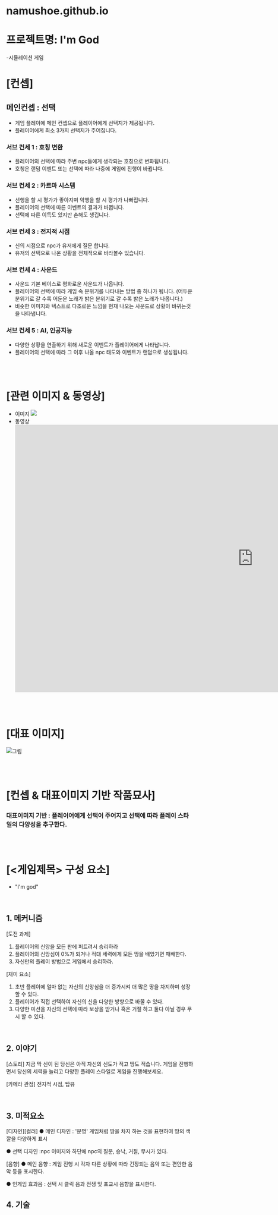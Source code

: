 # namushoe.github.io

# 프로젝트명: I'm God
-시뮬레이션 게임

# [컨셉]

## 메인컨셉 : 선택

- 게임 플레이에 메인 컨셉으로 플레이어에게 선택지가 제공됩니다.
- 플레이어에게 최소 3가지 선택지가 주어집니다.

### 서브 컨세 1 : 호칭 변환

- 플레이어의 선택에 따라 주변 npc들에게 생각되는 호칭으로 변화됩니다.
- 호칭은 랜덤 이벤트 또는 선택에 따라 나중에 게임에 진행이 바뀝니다.

### 서브 컨세 2 : 카르마 시스템

- 선행을 할 시 평가가 좋아지며 악행을 할 시 평가가 나빠집니다.
- 플레이어의 선택에 따른 이벤트의 결과가 바뀝니다.
- 선택에 따른 이득도 있지만 손해도 생깁니다.

### 서브 컨세 3 : 전지적 시점

- 신의 시점으로 npc가 유저에게 질문 합니다.
- 유저의 선택으로 나온 상황을 전체적으로 바라볼수 있습니다.

### 서브 컨세 4 : 사운드

- 사운드 기본 베이스로 평화로운 사운드가 나옵니다.
- 플레이어의 선택에 따라 게임 속 분위기를 나타내는 방법 중 하나가 됩니다.
  (어두운 분위기로 갈 수록 어둔운 노래가 밝은 분위기로 갈 수록 밝은 노래가 나옵니다.)
- 비슷한 이미지와 텍스트로 다조로운 느낌을 현재 나오는 사운드로 상황이 바뀌는것을 나타냅니다.

### 서브 컨세 5 : AI, 인공지능

- 다양한 상황을 연출하기 위해 새로운 이벤트가 플레이어에게 나타납니다.
- 플레이어의 선택에 따라 그 이후 나올 npc 태도와 이벤트가 랜덤으로 생성됩니다.

<br><br>

# [관련 이미지 & 동영상]

- 이미지
  <img src="cho.jpg">
- 동영상
  <iframe width="1280" height="720" src="https://www.youtube.com/embed/O2HnvpXqII4" frameborder="0" allow="accelerometer; autoplay; clipboard-write; encrypted-media; gyroscope; picture-in-picture" allowfullscreen=""></iframe>

<br><br>

# [대표 이미지]

![그림](./ingame.png)

<br><br>

# [컨셉 & 대표이미지 기반 작품묘사]

### 대표이미지 기반 : 플레이어에게 선택이 주어지고 선택에 따라 플레이 스타일의 다양성을 추구한다.

<br><br>

# [<게임제목> 구성 요소]

- "I'm god"

<br>

## 1. 메커니즘

[도전 과제]

1. 플레이어의 신앙을 모든 판에 퍼트려서 승리하라
2. 플레이어의 신앙심이 0%가 되거나 적대 세력에게 모든 땅을 배았기면 패배한다.
3. 자신만의 플레이 방법으로 게임에서 승리하라.

[재미 요소]

1. 초반 플레이에 얼마 없는 자신의 신앙심을 더 증가시켜 더 많은 땅을 차지하며 성장 할 수 있다.
2. 플레이어가 직접 선택하여 자신의 신을 다양한 방향으로 바꿀 수 있다.
3. 다양한 미션을 자신의 선택에 따라 보상을 받거나 혹은 거절 하고 둘다 아닐 경우 무시 할 수 있다.

<br>

## 2. 이야기

[스토리]
지금 막 신이 된 당신은 아직 자신의 신도가 적고 땅도 적습니다. 게임을 진행하면서 당신의 세력을 늘리고 다양한 플레이 스타일로 게임을 진행해보세요.

[카메라 관점]
전지적 시점, 탑뷰

<br>

## 3. 미적요소

[디자인][컬러]
● 메인 디자인 : '문명' 게임처럼 땅을 차지 하는 것을 표현하여 땅의 색깔을 다양하게 표시

● 선택 디자인 :npc 이미지와 하단에 npc의 질문, 승낙, 거절, 무시가 있다.

[음향]
● 메인 음향 : 게임 진행 시 각자 다른 상황에 따라 긴장되는 음악 또는 편안한 음악 등을 표시한다.

● 인게임 효과음 : 선택 시 클릭 음과 전쟁 및 포교시 음향을 표시한다.
<br>

## 4. 기술

